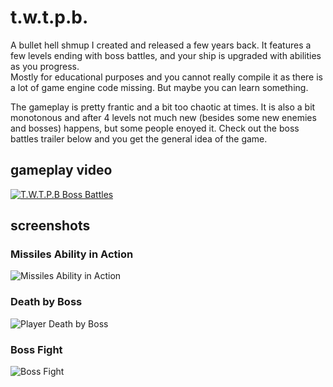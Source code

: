 # t.w.t.p.b.
A bullet hell shmup I created and released a few years back. It features a few levels ending with boss battles, and your ship is upgraded with abilities as you progress.  
Mostly for educational purposes and you cannot really compile it as there is a lot of game engine code missing. But maybe you can learn something.

The gameplay is pretty frantic and a bit too chaotic at times. It is also a bit monotonous and after 4 levels not much new (besides some new enemies and bosses) happens, but some people enoyed it. Check out the boss battles trailer below and you get the general idea of the game.

## gameplay video
[![T.W.T.P.B Boss Battles](http://img.youtube.com/vi/kYd5XrN3GiU/0.jpg)](http://www.youtube.com/watch?v=kYd5XrN3GiU "T.W.T.P.B. - Boss battles")

## screenshots
### Missiles Ability in Action
![Missiles Ability in Action](https://spellofplay.com/games/twtpb/twtpb_i29_1.jpg)

### Death by Boss
![Player Death by Boss](https://spellofplay.com/games/twtpb/twtpb_i29_4.jpg)

### Boss Fight
![Boss Fight](https://spellofplay.com/games/twtpb/twtpb_i28_1.jpg)

